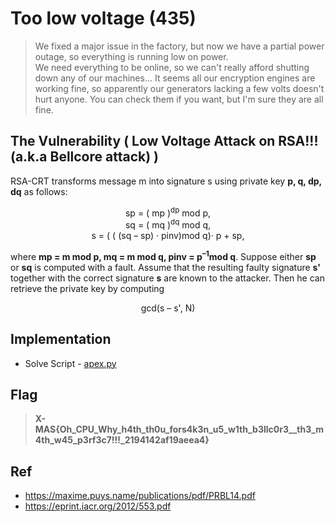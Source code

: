 # Too low voltage (435)
> We fixed a major issue in the factory, but now we have a partial power outage, so everything is running low on power. <br>
> We need everything to be online, so we can't really afford shutting down any of our machines... It seems all our encryption engines are  <br> 
> working fine, so apparently our generators lacking a few volts doesn't hurt anyone. You can check them if you want, but I'm sure they are all fine.

## The Vulnerability ( Low Voltage Attack on RSA!!! (a.k.a Bellcore attack) )
RSA-CRT transforms message m into signature s using private key **p, q, dp, dq** as follows:

<p align="center">
    sp = ( mp )<sup>dp</sup> mod p, <br>
    sq = ( mq )<sup>dq</sup> mod q, <br>
    s = ( ( (sq – sp) · pinv)mod q)· p + sp,
</p>

where **mp = m mod p, mq = m mod q, pinv = p<sup>–1</sup>mod q**. Suppose either  **sp**  or  **sq**  is computed with a fault. Assume that the resulting faulty 
signature  **s'**  together with the correct signature **s** are known to the attacker. Then he can retrieve the private key by computing 

<p align="center">
    gcd(s – s', N)
</p>

## Implementation
* Solve Script - [apex.py](apexx.py)

## Flag
> **X-MAS{Oh_CPU_Why_h4th_th0u_fors4k3n_u5_w1th_b3llc0r3__th3_m4th_w45_p3rf3c7!!!_2194142af19aeea4}**

## Ref
* https://maxime.puys.name/publications/pdf/PRBL14.pdf
* https://eprint.iacr.org/2012/553.pdf
